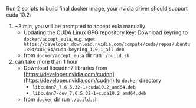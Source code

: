 Run 2 scripts to build final docker image, your nvidia driver should support cuda 10.2:
1) ~3 min, you will be prompted to accept eula manually
    - Updating the CUDA Linux GPG repository key: Download keyring to `docker/accept_eula`, e.g. `wget https://developer.download.nvidia.com/compute/cuda/repos/ubuntu1804/x86_64/cuda-keyring_1.0-1_all.deb`
    - from `docker/accept_eula` dir run `./build.sh`
2) can take more than 1 hour
    - Download libcudnn7 libraries from [https://developer.nvidia.com/cudnn](https://developer.nvidia.com/cudnn) to `docker` directory
      - `libcudnn7_7.6.5.32-1+cuda10.2_amd64.deb`
      - `libcudnn7-dev_7.6.5.32-1+cuda10.2_amd64.deb`
    - from `docker` dir run `./build.sh`
